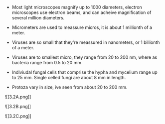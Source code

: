 
- Most light microscopes magnify up to 1000 diameters, electron microscopes use electron beams, and can acheive magnification of several million diameters. 

- Micrometers are used to meassure micros, it is about 1 millionth of a meter. 

- Viruses are so small that they're meassured in nanometers, or 1 billionth of a meter. 

- Viruses are to smallest micro, they range from 20 to 200 nm, where as bacteria range from 0.5 to 20 mm. 

- Indiviudal fungal cells that comprise the hypha and mycelium range up to 25 mm. Single celled fungi are about 8 mm in length. 

- Protoza vary in size, ive seen from about 20 to 200 mm. 

![[3.2A.png]]

![[3.2B.png]]

![[3.2C.png]]

